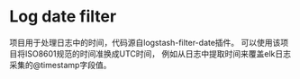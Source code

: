 # Log date filter
项目用于处理日志中的时间，代码源自logstash-filter-date插件。
可以使用该项目将ISO8601规范的时间准换成UTC时间，
例如从日志中提取时间来覆盖elk日志采集的@timestamp字段值。
